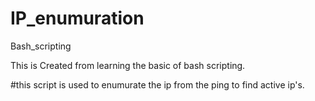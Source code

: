 # IP_enumuration
Bash_scripting

This is Created from learning the basic of bash scripting.

#this script is used to enumurate the ip from the ping to find active ip's.
